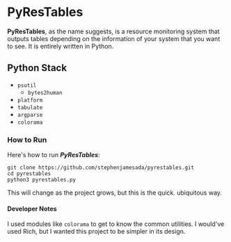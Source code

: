 # PyResTables

**PyResTables**, as the name suggests, is a resource monitoring system that outputs tables depending on the information of your system that you want to see.
It is entirely written in Python.

## Python Stack

- `psutil`
    - `bytes2human`
- `platform`
- `tabulate`
- `argparse`
- `colorama`

### How to Run

Here's how to run ***PyResTables***:

```
git clone https://github.com/stephenjamesada/pyrestables.git
cd pyrestables
python3 pyrestables.py
```

This will change as the project grows, but this is the quick. ubiquitous way.

#### Developer Notes

I used modules like `colorama` to get to know the common utilities.
I would've used Rich, but I wanted this project to be simpler in its design.
